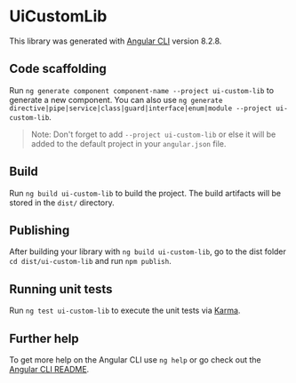 # UiCustomLib

This library was generated with [Angular CLI](https://github.com/angular/angular-cli) version 8.2.8.

## Code scaffolding

Run `ng generate component component-name --project ui-custom-lib` to generate a new component. You can also use `ng generate directive|pipe|service|class|guard|interface|enum|module --project ui-custom-lib`.
> Note: Don't forget to add `--project ui-custom-lib` or else it will be added to the default project in your `angular.json` file. 

## Build

Run `ng build ui-custom-lib` to build the project. The build artifacts will be stored in the `dist/` directory.

## Publishing

After building your library with `ng build ui-custom-lib`, go to the dist folder `cd dist/ui-custom-lib` and run `npm publish`.

## Running unit tests

Run `ng test ui-custom-lib` to execute the unit tests via [Karma](https://karma-runner.github.io).

## Further help

To get more help on the Angular CLI use `ng help` or go check out the [Angular CLI README](https://github.com/angular/angular-cli/blob/master/README.md).
